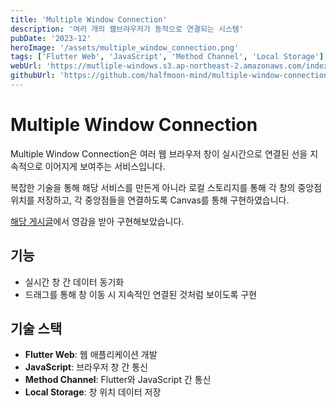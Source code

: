 ```yaml
---
title: 'Multiple Window Connection'
description: '여러 개의 웹브라우저가 동적으로 연결되는 시스템'
pubDate: '2023-12'
heroImage: '/assets/multiple_window_connection.png'
tags: ['Flutter Web', 'JavaScript', 'Method Channel', 'Local Storage']
webUrl: 'https://mutliple-windows.s3.ap-northeast-2.amazonaws.com/index.html'
githubUrl: 'https://github.com/halfmoon-mind/multiple-window-connection'
---
```


# Multiple Window Connection

Multiple Window Connection은 여러 웹 브라우저 창이 실시간으로 연결된 선을 지속적으로 이어지게 보여주는 서비스입니다.

복잡한 기술을 통해 해당 서비스를 만든게 아니라 로컬 스토리지를 통해 각 창의 중앙점 위치를 저장하고, 각 중앙점들을 연결하도록 Canvas를 통해 구현하였습니다.

[해당 게시글](https://www.linkedin.com/feed/update/urn:li:activity:7135781966477438976/?utm_source=share&utm_medium=member_desktop)에서 영감을 받아 구현해보았습니다.

## 기능

- 실시간 창 간 데이터 동기화
- 드래그를 통해 창 이동 시 지속적인 연결된 것처럼 보이도록 구현

## 기술 스택

- **Flutter Web**: 웹 애플리케이션 개발
- **JavaScript**: 브라우저 창 간 통신
- **Method Channel**: Flutter와 JavaScript 간 통신
- **Local Storage**: 창 위치 데이터 저장
